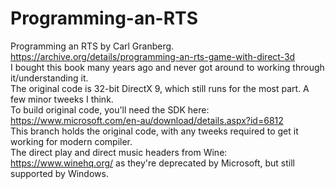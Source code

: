 # Programming-an-RTS
Programming an RTS by Carl Granberg. <br/>
https://archive.org/details/programming-an-rts-game-with-direct-3d <br/>
I bought this book many years ago and never got around to working through it/understanding it. <br/>
The original code is 32-bit DirectX 9, which still runs for the most part. A few minor tweeks I think.<br/>
To build original code, you'll need the SDK here: https://www.microsoft.com/en-au/download/details.aspx?id=6812 <br/>
This branch holds the original code, with any tweeks required to get it working for modern compiler.<br/>
The direct play and direct music headers from Wine: https://www.winehq.org/ as they're deprecated by Microsoft, but still supported by Windows. 

